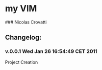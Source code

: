 #  my VIM

### Nicolas Crovatti


## Changelog:

### v.0.0.1 Wed Jan 26 16:54:49 CET 2011

Project Creation
